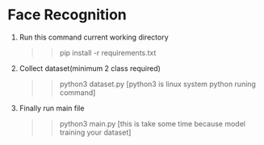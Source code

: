 # Face Recognition

1. Run this command current working directory

    >>pip install -r requirements.txt

3. Collect dataset(minimum 2 class required)

    >>python3 dataset.py
    [python3 is linux system python runing command]

5. Finally run main file
   
    >>python3 main.py
    [this is take some time because model training your dataset]


